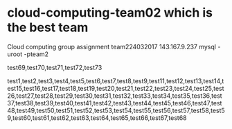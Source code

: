 # cloud-computing-team02 which is the best team
Cloud computing group assignment
team224032017
143.167.9.237
mysql -uroot -pteam2

test69,test70,test71,test72,test73

test1,test2,test3,test4,test5,test6,test7,test8,test9,test11,test12,test13,test14,test15,test16,test17,test18,test19,test20,test21,test22,test23,test24,test25,test26,test27,test28,test29,test30,test31,test32,test33,test34,test35,test36,test37,test38,test39,test40,test41,test42,test43,test44,test45,test46,test47,test48,test49,test50,test51,test52,test53,test54,test55,test56,test57,test58,test59,test60,test61,test62,test63,test64,test65,test66,test67,test68
